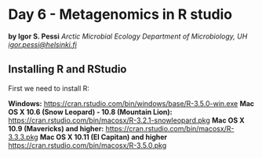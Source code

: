 # Day 6 - Metagenomics in R studio

**by Igor S. Pessi**
*Arctic Microbial Ecology
Department of Microbiology, UH
igor.pessi@helsinki.fi*

## Installing R and RStudio

First we need to install R:

**Windows:** https://cran.rstudio.com/bin/windows/base/R-3.5.0-win.exe
**Mac OS X 10.6 (Snow Leopard) - 10.8 (Mountain Lion):** https://cran.rstudio.com/bin/macosx/R-3.2.1-snowleopard.pkg
**Mac OS X 10.9 (Mavericks) and higher:** https://cran.rstudio.com/bin/macosx/R-3.3.3.pkg
**Mac OS X 10.11 (El Capitan) and higher** https://cran.rstudio.com/bin/macosx/R-3.5.0.pkg
